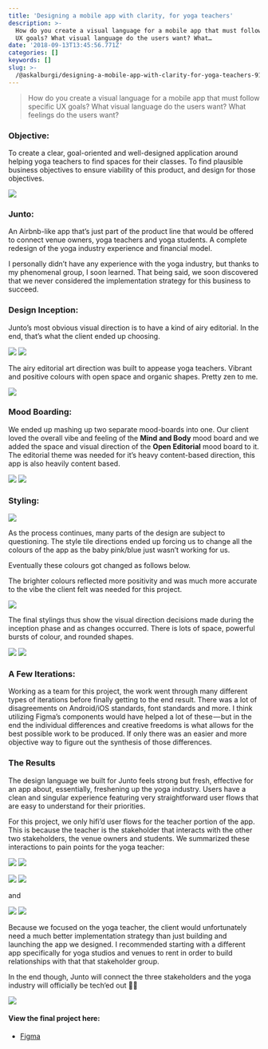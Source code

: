 ```yaml
---
title: 'Designing a mobile app with clarity, for yoga teachers'
description: >-
  How do you create a visual language for a mobile app that must follow specific
  UX goals? What visual language do the users want? What…
date: '2018-09-13T13:45:56.771Z'
categories: []
keywords: []
slug: >-
  /@askalburgi/designing-a-mobile-app-with-clarity-for-yoga-teachers-913b4ac17b51
---
```


> How do you create a visual language for a mobile app that must follow specific UX goals? What visual language do the users want? What feelings do the users want?

### Objective:

To create a clear, goal-oriented and well-designed application around helping yoga teachers to find spaces for their classes. To find plausible business objectives to ensure viability of this product, and design for those objectives.

![](https://cdn-images-1.medium.com/max/800/1*uXfEfWpUTESENwaLXedg5g.jpeg)

### Junto:

An Airbnb-like app that’s just part of the product line that would be offered to connect venue owners, yoga teachers and yoga students. A complete redesign of the yoga industry experience and financial model.

I personally didn’t have any experience with the yoga industry, but thanks to my phenomenal group, I soon learned. That being said, we soon discovered that we never considered the implementation strategy for this business to succeed.

### Design Inception:

Junto’s most obvious visual direction is to have a kind of airy editorial. In the end, that’s what the client ended up choosing.

![](https://cdn-images-1.medium.com/max/600/0*NeIHDnocsyomlAc1)
![](https://cdn-images-1.medium.com/max/600/0*XAbIM4c_eAaMJcBu)

The airy editorial art direction was built to appease yoga teachers. Vibrant and positive colours with open space and organic shapes. Pretty zen to me.

![](https://cdn-images-1.medium.com/max/800/0*7E8zxPBvkEe-R4Jh)

### Mood Boarding:

We ended up mashing up two separate mood-boards into one. Our client loved the overall vibe and feeling of the **Mind and Body** mood board and we added the space and visual direction of the **Open Editorial** mood board to it. The editorial theme was needed for it’s heavy content-based direction, this app is also heavily content based.

![](https://cdn-images-1.medium.com/max/600/1*iAsak-KAer2es3rTfekOtw.jpeg)
![](https://cdn-images-1.medium.com/max/600/1*om0nFHQfvfrs_6WdtuyLlw.jpeg)

### Styling:

![](https://cdn-images-1.medium.com/max/600/1*vhmVqSPWTYxWz2BdO-_wtQ.jpeg)

As the process continues, many parts of the design are subject to questioning. The style tile directions ended up forcing us to change all the colours of the app as the baby pink/blue just wasn’t working for us.

Eventually these colours got changed as follows below.

The brighter colours reflected more positivity and was much more accurate to the vibe the client felt was needed for this project.

![](https://cdn-images-1.medium.com/max/800/1*7Zvy5ifuVG4QJuQIaUVEFw.jpeg)

The final stylings thus show the visual direction decisions made during the inception phase and as changes occurred. There is lots of space, powerful bursts of colour, and rounded shapes.

![](https://cdn-images-1.medium.com/max/600/0*BptA-CtYajj43Wpw)
![](https://cdn-images-1.medium.com/max/600/0*41JpUI5QSeRQ_c92)

### A Few Iterations:

Working as a team for this project, the work went through many different types of iterations before finally getting to the end result. There was a lot of disagreements on Android/iOS standards, font standards and more. I think utilizing Figma’s components would have helped a lot of these — but in the end the individual differences and creative freedoms is what allows for the best possible work to be produced. If only there was an easier and more objective way to figure out the synthesis of those differences.

### The Results

The design language we built for Junto feels strong but fresh, effective for an app about, essentially, freshening up the yoga industry. Users have a clean and singular experience featuring very straightforward user flows that are easy to understand for their priorities.

For this project, we only hifi’d user flows for the teacher portion of the app. This is because the teacher is the stakeholder that interacts with the other two stakeholders, the venue owners and students. We summarized these interactions to pain points for the yoga teacher:

![](https://cdn-images-1.medium.com/max/600/0*wHgnWs9lPFdN4g-t)
![](https://cdn-images-1.medium.com/max/600/0*-18lr5A1K9bw2XqN)

![](https://cdn-images-1.medium.com/max/600/0*6w8a0LC7frLjm1fl)
![](https://cdn-images-1.medium.com/max/600/1*qXvBc7ckgZSxx6_UgefJjw.png)

and

![](https://cdn-images-1.medium.com/max/600/0*IdDAhvHkfLaWkJKs)
![](https://cdn-images-1.medium.com/max/600/0*Pg-ogj4x_SjNK0Ey)

Because we focused on the yoga teacher, the client would unfortunately need a much better implementation strategy than just building and launching the app we designed. I recommended starting with a different app specifically for yoga studios and venues to rent in order to build relationships with that that stakeholder group.

In the end though, Junto will connect the three stakeholders and the yoga industry will officially be tech‘ed out 🤙🏾

![](https://cdn-images-1.medium.com/max/800/0*uipil9TBXh2MkQM9)

#### View the final project here:

*   [Figma](https://www.figma.com/file/CtaPNlceNomro6r7QTPWAJ/HiFi-Final)

